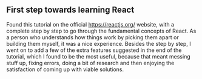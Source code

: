 ## First step towards learning React

Found this tutorial on the official https://reactjs.org/ website, with a complete step by step to go through the fundamental concepts of React.
As a person who understands how things work by picking them apart or building them myself, it was a nice experience.
Besides the step by step, I went on to add a few of the extra features suggested in the end of the tutorial, which I found to be the most useful, because that meant messing stuff up, fixing errors, doing a bit of research and then enjoying the satisfaction of coming up with viable solutions.
